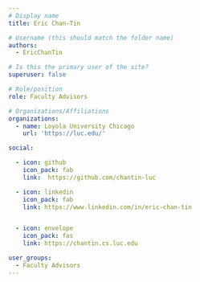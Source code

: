 ```yaml
---
# Display name
title: Eric Chan-Tin

# Username (this should match the folder name)
authors:
  - EricChanTin

# Is this the primary user of the site?
superuser: false

# Role/position
role: Faculty Advisors

# Organizations/Affiliations
organizations:
  - name: Loyola University Chicago
    url: 'https://luc.edu/'

social:

  - icon: github
    icon_pack: fab
    link:  https://github.com/chantin-luc

  - icon: linkedin
    icon_pack: fab
    link: https://www.linkedin.com/in/eric-chan-tin


  - icon: envelope
    icon_pack: fas
    link: https://chantin.cs.luc.edu

user_groups:
  - Faculty Advisors
---
```

